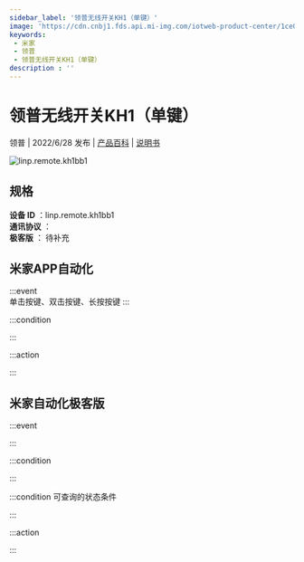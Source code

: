 ```yaml
---
sidebar_label: '领普无线开关KH1（单键）'
image: 'https://cdn.cnbj1.fds.api.mi-img.com/iotweb-product-center/1ce0d6b3c44c74584fe8f7608b53fc34_1655773269531.png?GalaxyAccessKeyId=AKVGLQWBOVIRQ3XLEW&Expires=9223372036854775807&Signature=BOOQrx3nLuLafMxftpb8TcsJHK4='
keywords: 
 - 米家
 - 领普
 - 领普无线开关KH1（单键）
description : ''
---
```

# 领普无线开关KH1（单键）

领普 | 2022/6/28 发布 | [产品百科](https://home.mi.com/webapp/content/baike/product/index.html?model=linp.remote.kh1bb1/) | [说明书](https://home.mi.com/views/introduction.html?model=linp.remote.kh1bb1&region=cn)

![linp.remote.kh1bb1](https://cdn.cnbj1.fds.api.mi-img.com/iotweb-product-center/1ce0d6b3c44c74584fe8f7608b53fc34_1655773269531.png?GalaxyAccessKeyId=AKVGLQWBOVIRQ3XLEW&Expires=9223372036854775807&Signature=BOOQrx3nLuLafMxftpb8TcsJHK4=)

## 规格  
> 
**设备 ID** ：linp.remote.kh1bb1  
**通讯协议** ：  
**极客版**  ： 待补充 


## 米家APP自动化  

:::event  
单击按键、双击按键、长按按键
:::

:::condition  

:::

:::action   

:::

## 米家自动化极客版  

:::event  

:::

:::condition  

:::

:::condition 可查询的状态条件  

:::

:::action  

:::

        
